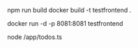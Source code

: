 npm run build
docker build -t testfrontend .

docker run  -d -p 8081:8081 testfrontend

node /app/todos.ts